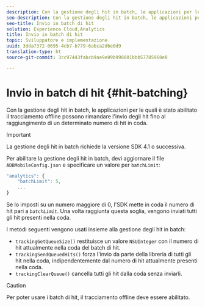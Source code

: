 ```yaml
---
description: Con la gestione degli hit in batch, le applicazioni per le quali è stato abilitato il tracciamento offline possono rimandare l'invio degli hit fino al raggiungimento di un determinato numero di hit in coda.
seo-description: Con la gestione degli hit in batch, le applicazioni per le quali è stato abilitato il tracciamento offline possono rimandare l'invio degli hit fino al raggiungimento di un determinato numero di hit in coda.
seo-title: Invio in batch di hit
solution: Experience Cloud,Analytics
title: Invio in batch di hit
topic: Sviluppatore e implementazione
uuid: 3dda7372-0695-4cb7-b779-6abca2d6e0d9
translation-type: ht
source-git-commit: 3cc97443fabcb9ae9e09b998801bbb57785960e0

---
```



# Invio in batch di hit {#hit-batching}

Con la gestione degli hit in batch, le applicazioni per le quali è stato abilitato il tracciamento offline possono rimandare l'invio degli hit fino al raggiungimento di un determinato numero di hit in coda.

>[!IMPORTANT]
>
>La gestione degli hit in batch richiede la versione SDK 4.1 o successiva.

Per abilitare la gestione degli hit in batch, devi aggiornare il file `ADBMobileConfig.json` e specificare un valore per `batchLimit`:

```js
"analytics": {
    "batchLimit": 5,
    ...
}
```

Se lo imposti su un numero maggiore di 0, l'SDK mette in coda il numero di hit pari a *`batchLimit`*. Una volta raggiunta questa soglia, vengono inviati tutti gli hit presenti nella coda.

I metodi seguenti vengono usati insieme alla gestione degli hit in batch:

* `trackingGetQueueSize()` restituisce un valore `NSUInteger` con il numero di hit attualmente nella coda del batch di hit.
* `trackingSendQueuedHits()` forza l'invio da parte della libreria di tutti gli hit nella coda, indipendentemente dal numero di hit attualmente presenti nella coda.
* `trackingClearQueue()` cancella tutti gli hit dalla coda senza inviarli.

>[!CAUTION]
>
>Per poter usare i batch di hit, il tracciamento offline deve essere abilitato.

